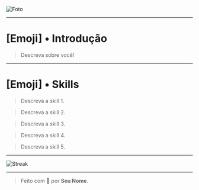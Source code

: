 <!--===
    * Template estilizado em HTML.
    * Fique a vontade para customizar.    
    * Feito para uso no GitHub (Markdown).
    * Template Feito por Henry8K [HenryDM].
    * Em Streaks altere no link para user=[Seu User do github].
===-->

<!--=== Banner de Introdução ===-->

![Foto](https://user-images.githubusercontent.com/119537238/215882435-ef3fdcc5-7576-49ae-be78-c1691826a77e.png)

<!--=== Quebra de Página ===-->
---

<!--=== Texto de Introdução ===-->
# [Emoji] • Introdução

> Descreva sobre você!

<!--=== Quebra de Página ===-->
---

<!--=== Texto de Habilidades ===-->
# [Emoji] • Skills

> Descreva a skill 1.

> Descreva a skill 2.

> Descreva a skill 3.

> Descreva a skill 4.

> Descreva a skill 5.

<!--=== Quebra de Página ===-->
---

<!--=== Imagem de Streaks ===-->
![Streak](https://streak-stats.demolab.com/?user=Henry8K&theme=algolia)

<!--=== Quebra de Página ===-->
---

<!--=== Texto do author ===-->
> Feito com 💝 por **Seu Nome**.
